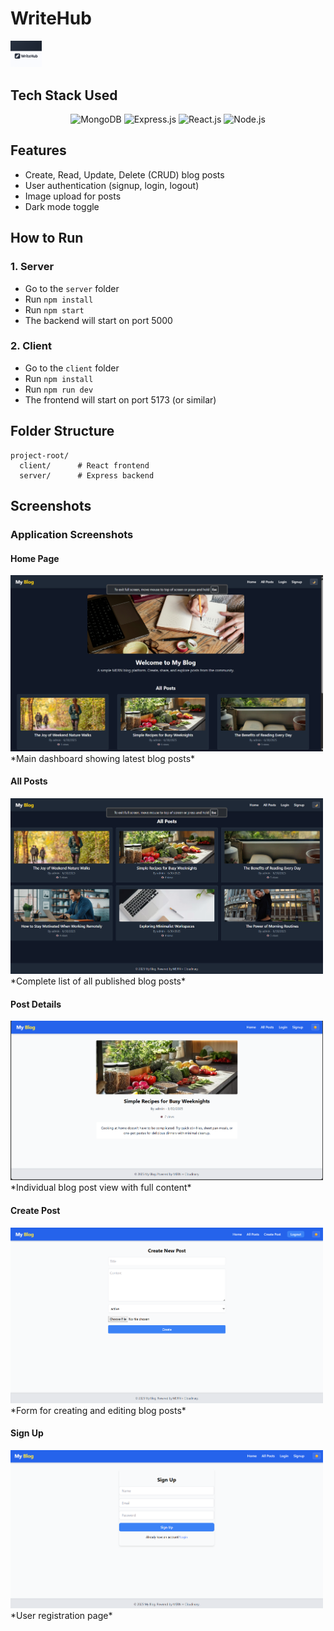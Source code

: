 # WriteHub

<img src="./client/src/assets/WriteHub.png" alt="WriteHub Logo" width="50" />

## Tech Stack Used

<div align="center">
  <img src="https://img.shields.io/badge/MongoDB-4EA94B?style=for-the-badge&logo=mongodb&logoColor=white" alt="MongoDB" />
  <img src="https://img.shields.io/badge/Express.js-000000?style=for-the-badge&logo=express&logoColor=white" alt="Express.js" />
  <img src="https://img.shields.io/badge/React-20232A?style=for-the-badge&logo=react&logoColor=61DAFB" alt="React.js" />
  <img src="https://img.shields.io/badge/Node.js-43853D?style=for-the-badge&logo=node.js&logoColor=white" alt="Node.js" />
</div>

## Features
- Create, Read, Update, Delete (CRUD) blog posts
- User authentication (signup, login, logout)
- Image upload for posts
- Dark mode toggle

## How to Run

### 1. Server
- Go to the `server` folder
- Run `npm install`
- Run `npm start`
- The backend will start on port 5000

### 2. Client
- Go to the `client` folder
- Run `npm install`
- Run `npm run dev`
- The frontend will start on port 5173 (or similar)

## Folder Structure

```
project-root/
  client/      # React frontend
  server/      # Express backend
```

## Screenshots

### Application Screenshots

#### Home Page
<img src="./screenshots/home-page.png" alt="Home Page" width="500" />
*Main dashboard showing latest blog posts*

#### All Posts
<img src="./screenshots/all-posts.png" alt="All Posts" width="500" />
*Complete list of all published blog posts*

#### Post Details
<img src="./screenshots/post-details.png" alt="Post Details" width="500" />
*Individual blog post view with full content*

#### Create Post
<img src="./screenshots/create-post.png" alt="Create Post" width="500" />
*Form for creating and editing blog posts*

#### Sign Up
<img src="./screenshots/sign-up.png" alt="Sign Up" width="500" />
*User registration page*
